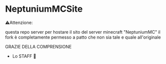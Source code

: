 # NeptuniumMCSite
⚠️Attenzione:

questa repo server per hostare il sito del server minecraft "NeptuniumMC"
il fork è completamente permesso a patto che non sia tale e quale all'originale

GRAZIE DELLA COMPRENSIONE
- Lo STAFF 📝
